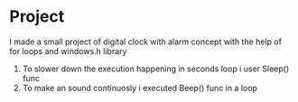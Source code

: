 # Project

I made a small project of digital clock with alarm concept with the help of for loops and windows.h library
1) To slower down the execution happening in seconds loop  i user Sleep() func
2) To make an sound continuosly i executed Beep() func in a loop
